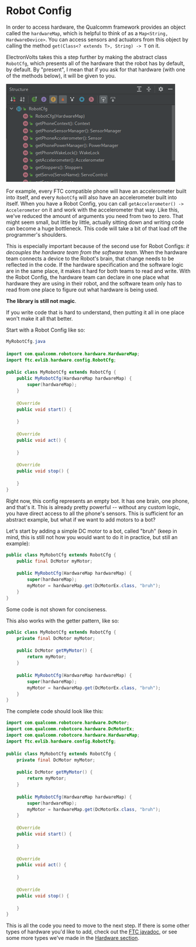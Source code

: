 # Robot Config

In order to access hardware, the Qualcomm framework provides an object called the `hardwareMap`, which is helpful to think of as a `Map<String, HardwareDevice>`. You can access sensors and actuators from this object by calling the method `get(Class<? extends T>, String) -> T` on it.

ElectronVolts takes this a step further by making the abstract class `RobotCfg`, which presents all of the hardware that the robot has by default, by default. By "present", I mean that if you ask for that hardware (with one of the methods below), it will be given to you.

![Hardware presented by default](./config_hardware.png)

For example, every FTC compatible phone will have an accelerometer built into itself, and every `RobotCfg` will also have an accelerometer built into itself. When you have a Robot Config, you can call `getAccelerometer() -> Accelerometer` on it and work with the accelerometer that way. Like this, we've reduced the amount of arguments you need from two to zero. That might seem small, but little by little, actually sitting down and writing code can become a huge bottleneck. This code will take a bit of that load off the programmer's shoulders.

This is especially important because of the second use for Robot Configs: *it decouples the hardware team from the software team*. When the hardware team connects a device to the Robot's brain, that change needs to be reflected in the code. If the hardware specification and the software logic are in the same place, it makes it hard for both teams to read and write. With the Robot Config, the hardware team can declare in one place what hardware they are using in their robot, and the software team only has to read from one place to figure out what hardware is being used.

**The library is still not magic**.

If you write code that is hard to understand, then putting it all in one place won't make it all that better.

Start with a Robot Config like so:

```java
MyRobotCfg.java

import com.qualcomm.robotcore.hardware.HardwareMap;
import ftc.evlib.hardware.config.RobotCfg;

public class MyRobotCfg extends RobotCfg {
    public MyRobotCfg(HardwareMap hardwareMap) {
        super(hardwareMap);
    }

    @Override
    public void start() {

    }

    @Override
    public void act() {

    }

    @Override
    public void stop() {

    }
}

```

Right now, this config represents an empty bot. It has one brain, one phone, and that's it. This is already pretty powerful -- without any custom logic, you have direct access to all the phone's sensors. This is sufficient for an abstract example, but what if we want to add motors to a bot?

Let's start by adding a simple DC motor to a bot, called "bruh" (keep in mind, this is still not how you would want to do it in practice, but still an example):

```java
public class MyRobotCfg extends RobotCfg {
    public final DcMotor myMotor;

    public MyRobotCfg(HardwareMap hardwareMap) {
        super(hardwareMap);
        myMotor = hardwareMap.get(DcMotorEx.class, "bruh");
    }
}
```

Some code is not shown for conciseness.

This also works with the getter pattern, like so:

```java
public class MyRobotCfg extends RobotCfg {
    private final DcMotor myMotor;

    public DcMotor getMyMotor() {
        return myMotor;
    }

    public MyRobotCfg(HardwareMap hardwareMap) {
        super(hardwareMap);
        myMotor = hardwareMap.get(DcMotorEx.class, "bruh");
    }
}
```

The complete code should look like this:

```java
import com.qualcomm.robotcore.hardware.DcMotor;
import com.qualcomm.robotcore.hardware.DcMotorEx;
import com.qualcomm.robotcore.hardware.HardwareMap;
import ftc.evlib.hardware.config.RobotCfg;

public class MyRobotCfg extends RobotCfg {
    private final DcMotor myMotor;

    public DcMotor getMyMotor() {
        return myMotor;
    }

    public MyRobotCfg(HardwareMap hardwareMap) {
        super(hardwareMap);
        myMotor = hardwareMap.get(DcMotorEx.class, "bruh");
    }

    @Override
    public void start() {

    }

    @Override
    public void act() {

    }

    @Override
    public void stop() {

    }
}
```

This is all the code you need to move to the next step. If there is some other types of hardware you'd like to add, check out the [FTC javadoc](https://javadoc.io/doc/org.firstinspires.ftc), or see some more types we've made in the [Hardware section](../../hardware/index.html).
